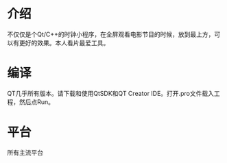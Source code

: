 介绍
=========
不仅仅是个Qt/C++的时钟小程序，在全屏观看电影节目的时候，放到最上方，可以有更好的效果。本人看片最爱工具。

编译
=========
QT几乎所有版本。请下载和使用QtSDK和QT Creator IDE。打开.pro文件载入工程，然后点Run。

平台
=========
所有主流平台
